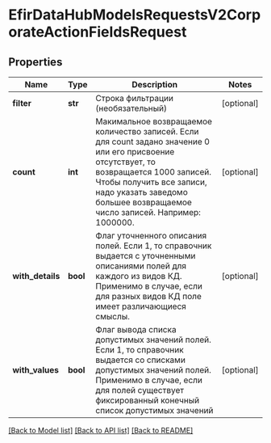 # EfirDataHubModelsRequestsV2CorporateActionFieldsRequest

## Properties
Name | Type | Description | Notes
------------ | ------------- | ------------- | -------------
**filter** | **str** | Строка фильтрации (необязательный) | [optional] 
**count** | **int** | Макимальное возвращаемое количество записей.  Если для count задано значение 0 или его присвоение отсутствует, то возвращается 1000 записей.  Чтобы получить все записи, надо указать заведомо большее возвращаемое число записей. Например: 1000000. | [optional] 
**with_details** | **bool** | Флаг уточненного описания полей.  Если 1, то справочник выдается с уточненными описаниями полей для каждого из видов КД. Применимо в случае, если для разных видов КД поле имеет различающиеся смыслы. | [optional] 
**with_values** | **bool** | Флаг вывода списка допустимых значений полей. Если 1, то справочник выдается со списками допустимых значений полей. Применимо в случае, если для полей существует фиксированный конечный список допустимых значений | [optional] 

[[Back to Model list]](../README.md#documentation-for-models) [[Back to API list]](../README.md#documentation-for-api-endpoints) [[Back to README]](../README.md)

